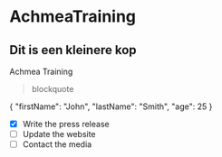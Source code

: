 # AchmeaTraining
## Dit is een kleinere kop
Achmea Training

> blockquote

{
  "firstName": "John",
  "lastName": "Smith",
  "age": 25
}

- [x] Write the press release
- [ ] Update the website
- [ ] Contact the media